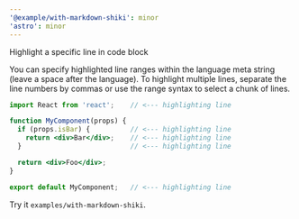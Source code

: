 ```yaml
---
'@example/with-markdown-shiki': minor
'astro': minor
---
```


Highlight a specific line in code block

You can specify highlighted line ranges within the language meta string (leave a space after the language). To highlight multiple lines, separate the line numbers by commas or use the range syntax to select a chunk of lines. 

```jsx {1,4-6,11}
import React from 'react';    // <--- highlighting line

function MyComponent(props) {
  if (props.isBar) {          // <--- highlighting line
    return <div>Bar</div>;    // <--- highlighting line
  }                           // <--- highlighting line

  return <div>Foo</div>;
}

export default MyComponent;   // <--- highlighting line
```

Try it `examples/with-markdown-shiki`.
